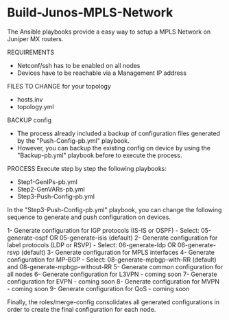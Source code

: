 # Build-Junos-MPLS-Network

The Ansible playbooks provide a easy way to setup a MPLS Network on Juniper MX routers.

REQUIREMENTS
- Netconf/ssh has to be enabled on all nodes
- Devices have to be reachable via a Management IP address

FILES TO CHANGE for your topology
- hosts.inv
- topology.yml

BACKUP config
- The process already included a backup of configuration files generated by the "Push-Config-pb.yml" playbook.
- However, you can backup the existing config on device by using the "Backup-pb.yml" playbook before to execute the process.

PROCESS
Execute step by step the following playbooks:
- Step1-GenIPs-pb.yml
- Step2-GenVARs-pb.yml
- Step3-Push-Config-pb.yml

In the "Step3-Push-Config-pb.yml" playbook, you can change the following sequence to generate and push configuration on devices.

1- Generate configuration for IGP protocols (IS-IS or OSPF) - Select: 05-generate-ospf OR 05-generate-isis (default)
2- Generate configuration for label protocols (LDP or RSVP) - Select: 06-generate-ldp OR 06-generate-rsvp (default)
3- Generate configuration for MPLS interfaces
4- Generate configuration for MP-BGP - Select: 08-generate-mpbgp-with-RR (default) and 08-generate-mpbgp-without-RR
5- Generate common configuration for all nodes
6- Generate configuration for L3VPN - coming soon
7- Generate configuration for EVPN - coming soon
8- Generate configuration for MVPN - coming soon
9- Generate configuration for QoS - coming soon

Finally, the roles/merge-config consolidates all generated configurations in order to create the final configuration for each node.

